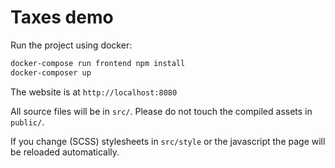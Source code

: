 # Taxes demo

Run the project using docker:

```bash
docker-compose run frontend npm install
docker-composer up
```

The website is at `http://localhost:8080`

All source files will be in `src/`. Please do not touch the compiled assets in `public/`.

If you change (SCSS) stylesheets in `src/style` or the javascript the page will be reloaded automatically.
